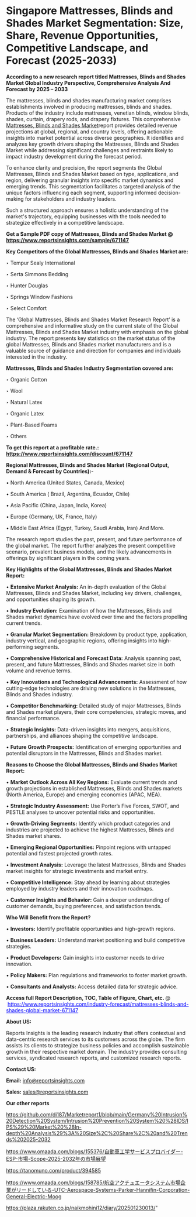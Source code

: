 # Singapore Mattresses, Blinds and Shades Market Segmentation: Size, Share, Revenue Opportunities, Competitive Landscape, and Forecast (2025-2033)

<strong>According to a new research report titled Mattresses, Blinds and Shades Market Global Industry Perspective, Comprehensive Analysis And Forecast by 2025 – 2033</strong>

The mattresses, blinds and shades manufacturing market comprises establishments involved in producing mattresses, blinds and shades. Products of the industry include mattresses, venetian blinds, window blinds, shades, curtain, drapery rods, and drapery fixtures. This comprehensive <a href=https://www.reportsinsights.com/sample/671147>Mattresses, Blinds and Shades Market</a>report provides detailed revenue projections at global, regional, and country levels, offering actionable insights into market potential across diverse geographies. It identifies and analyzes key growth drivers shaping the Mattresses, Blinds and Shades Market while addressing significant challenges and restraints likely to impact industry development during the forecast period.

To enhance clarity and precision, the report segments the Global Mattresses, Blinds and Shades Market based on type, applications, and region, delivering granular insights into specific market dynamics and emerging trends. This segmentation facilitates a targeted analysis of the unique factors influencing each segment, supporting informed decision-making for stakeholders and industry leaders.

Such a structured approach ensures a holistic understanding of the market's trajectory, equipping businesses with the tools needed to strategize effectively in a competitive landscape.

<strong>Get a Sample PDF copy of Mattresses, Blinds and Shades Market </strong><strong>@<a href=https://www.reportsinsights.com/sample/671147 style=color:#0000ff;> https://www.reportsinsights.com/sample/671147</a></strong></font>

<strong>Key Competitors of the Global Mattresses, Blinds and Shades Market are:</strong>

‣ Tempur Sealy International

‣ Serta Simmons Bedding

‣ Hunter Douglas

‣ Springs Window Fashions

‣ Select Comfort

The ‘Global Mattresses, Blinds and Shades Market Research Report’ is a comprehensive and informative study on the current state of the Global Mattresses, Blinds and Shades Market industry with emphasis on the global industry. The report presents key statistics on the market status of the global Mattresses, Blinds and Shades market manufacturers and is a valuable source of guidance and direction for companies and individuals interested in the industry.

<strong>Mattresses, Blinds and Shades Industry Segmentation covered are:</strong>

‣ Organic Cotton

‣ Wool

‣ Natural Latex

‣ Organic Latex

‣ Plant-Based Foams

‣ Others

<strong>To get this report at a profitable rate.: <a href=https://www.reportsinsights.com/discount/671147 style=color:#0000ff;>https://www.reportsinsights.com/discount/671147</a></strong></font>

<strong>Regional Mattresses, Blinds and Shades Market (Regional Output, Demand &amp; Forecast by Countries):-</strong>

• North America (United States, Canada, Mexico)

• South America ( Brazil, Argentina, Ecuador, Chile)

• Asia Pacific (China, Japan, India, Korea)

• Europe (Germany, UK, France, Italy)

• Middle East Africa (Egypt, Turkey, Saudi Arabia, Iran) And More.

The research report studies the past, present, and future performance of the global market. The report further analyzes the present competitive scenario, prevalent business models, and the likely advancements in offerings by significant players in the coming years.

<strong>Key Highlights of the Global Mattresses, Blinds and Shades Market Report:</strong>

• <strong>Extensive Market Analysis:</strong> An in-depth evaluation of the Global Mattresses, Blinds and Shades Market, including key drivers, challenges, and opportunities shaping its growth.

• <strong>Industry Evolution:</strong> Examination of how the Mattresses, Blinds and Shades market dynamics have evolved over time and the factors propelling current trends.

• <strong>Granular Market Segmentation:</strong> Breakdown by product type, application, industry vertical, and geographic regions, offering insights into high-performing segments.

• <strong>Comprehensive Historical and Forecast Data:</strong> Analysis spanning past, present, and future Mattresses, Blinds and Shades market size in both volume and revenue terms.

• <strong>Key Innovations and Technological Advancements:</strong> Assessment of how cutting-edge technologies are driving new solutions in the Mattresses, Blinds and Shades industry.

• <strong>Competitor Benchmarking:</strong> Detailed study of major Mattresses, Blinds and Shades market players, their core competencies, strategic moves, and financial performance.

• <strong>Strategic Insights:</strong> Data-driven insights into mergers, acquisitions, partnerships, and alliances shaping the competitive landscape.

• <strong>Future Growth Prospects:</strong> Identification of emerging opportunities and potential disruptors in the Mattresses, Blinds and Shades market.

<strong>Reasons to Choose the Global Mattresses, Blinds and Shades Market Report:</strong>

• <strong>Market Outlook Across All Key Regions:</strong> Evaluate current trends and growth projections in established Mattresses, Blinds and Shades markets (North America, Europe) and emerging economies (APAC, MEA).

• <strong>Strategic Industry Assessment:</strong> Use Porter’s Five Forces, SWOT, and PESTLE analyses to uncover potential risks and opportunities.

• <strong>Growth-Driving Segments:</strong> Identify which product categories and industries are projected to achieve the highest Mattresses, Blinds and Shades market shares.

• <strong>Emerging Regional Opportunities:</strong> Pinpoint regions with untapped potential and fastest projected growth rates.

• <strong>Investment Analysis:</strong> Leverage the latest Mattresses, Blinds and Shades market insights for strategic investments and market entry.

• <strong>Competitive Intelligence:</strong> Stay ahead by learning about strategies employed by industry leaders and their innovation roadmaps.

• <strong>Customer Insights and Behavior:</strong> Gain a deeper understanding of customer demands, buying preferences, and satisfaction trends.

<strong>Who Will Benefit from the Report?</strong>

• <strong>Investors:</strong> Identify profitable opportunities and high-growth regions.

• <strong>Business Leaders:</strong> Understand market positioning and build competitive strategies.

• <strong>Product Developers:</strong> Gain insights into customer needs to drive innovation.

• <strong>Policy Makers:</strong> Plan regulations and frameworks to foster market growth.

• <strong>Consultants and Analysts:</strong> Access detailed data for strategic advice.
</ul>
<strong>Access full Report Description, TOC, Table of Figure, Chart, etc. </strong>@  <a href=https://www.reportsinsights.com/industry-forecast/mattresses-blinds-and-shades-global-market-671147 style=color:#0000ff;>https://www.reportsinsights.com/industry-forecast/mattresses-blinds-and-shades-global-market-671147</a></font>

<strong><strong>About US</strong>:</strong>

Reports Insights is the leading research industry that offers contextual and data-centric research services to its customers across the globe. The firm assists its clients to strategize business policies and accomplish sustainable growth in their respective market domain. The industry provides consulting services, syndicated research reports, and customized research reports.

<strong>Contact US:</strong>

<p class=""""><b>Email:</b> <a href=mailto:info@reportsinsights.com>info@reportsinsights.com</a></p>
<p class=""""><b>Sales:</b> <a href=mailto:sales@reportsinsights.com>sales@reportsinsights.com</a></p>

<strong>Our other reports</strong>

<a href=https://github.com/di187/Marketreport1/blob/main/Germany%20Intrusion%20Detection%20System/Intrusion%20Prevention%20System%20%28IDS/IPS%29%20Market%20%28In-depth%20Analysis%29%3A%20Size%2C%20Share%2C%20and%20Trends%202025-2032>https://github.com/di187/Marketreport1/blob/main/Germany%20Intrusion%20Detection%20System/Intrusion%20Prevention%20System%20%28IDS/IPS%29%20Market%20%28In-depth%20Analysis%29%3A%20Size%2C%20Share%2C%20and%20Trends%202025-2032</a>

<a href=https://www.omaada.com/blogs/155376/自動車工学サービスプロバイダー-ESP-市場-Scope-2025-2032年の市場展望>https://www.omaada.com/blogs/155376/自動車工学サービスプロバイダー-ESP-市場-Scope-2025-2032年の市場展望</a>

<a href=https://tanomuno.com/product/394585>https://tanomuno.com/product/394585</a>

<a href=https://www.omaada.com/blogs/158785/航空アクチュエータシステム市場企業がリードしている-UTC-Aerospace-Systems-Parker-Hannifin-Corporation-General-Electric-Moog>https://www.omaada.com/blogs/158785/航空アクチュエータシステム市場企業がリードしている-UTC-Aerospace-Systems-Parker-Hannifin-Corporation-General-Electric-Moog</a>

<a href=https://plaza.rakuten.co.jp/naikmohini12/diary/202501230013/>https://plaza.rakuten.co.jp/naikmohini12/diary/202501230013/</a>"
